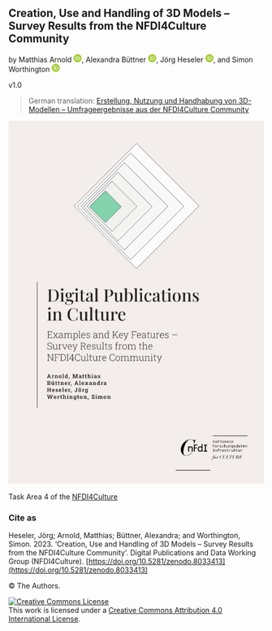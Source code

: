 ## Creation, Use and Handling of 3D Models – Survey Results from the NFDI4Culture Community

by Matthias Arnold <a href="https://orcid.org/0000-0003-0876-6177"><img alt="ORCID logo" src="uhtml/images/ORCIDiD_icon128x128.png" width="16" height="16" /></a>, Alexandra Büttner <a href="https://orcid.org/0000-0002-4950-0941"><img alt="ORCID logo" src="uhtml/images/ORCIDiD_icon128x128.png" width="16" height="16" /></a>, Jörg Heseler <a href="https://orcid.org/0000-0002-1497-627X"><img alt="ORCID logo" src="uhtml/images/ORCIDiD_icon128x128.png" width="16" height="16" /></a>, and Simon Worthington <a href="https://orcid.org/0000-0002-8579-9717"><img alt="ORCID logo" src="uhtml/images/ORCIDiD_icon128x128.png" width="16" height="16" /></a>

v1.0

 > German translation: [Erstellung, Nutzung und Handhabung von 3D-Modellen – Umfrageergebnisse aus der NFDI4Culture Community](https://github.com/NFDI4Culture/3d-umfrageergebnisse-de)

<picture>
 <source media="(prefers-color-scheme: dark)" srcset="cover/cover-small.jpg">
 <source media="(prefers-color-scheme: light)" srcset="cover/cover-small.jpg">
 <img alt="publication cover" src="cover/cover-small.jpg">
</picture>

Task Area 4 of the [NFDI4Culture](https://nfdi4culture.de/)
### Cite as

Heseler, Jörg; Arnold, Matthias; Büttner, Alexandra; and Worthington, Simon. 2023. ‘Creation, Use and Handling of 3D Models – Survey Results from the NFDI4Culture Community’. Digital Publications and Data Working Group (NFDI4Culture). [https://doi.org/10.5281/zenodo.8033413](https://doi.org/10.5281/zenodo.8033413)

© The Authors.

<a rel="license" href="http://creativecommons.org/licenses/by/4.0/"><img alt="Creative Commons License" style="border-width:0" src="https://i.creativecommons.org/l/by/4.0/88x31.png" /></a><br />This work is licensed under a <a rel="license" href="http://creativecommons.org/licenses/by/4.0/">Creative Commons Attribution 4.0 International License</a>.
